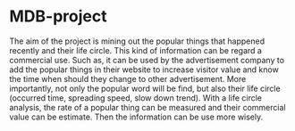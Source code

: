 # MDB-project
The aim of the project is mining out the popular things that happened recently and their life circle. This kind of information can be regard a commercial use. Such as, it can be used by the advertisement company to add the popular things in their website to increase visitor value and know the time when should they change to other advertisement. More importantly, not only the popular word will be find, but also their life circle (occurred time, spreading speed, slow down trend). With a life circle analysis, the rate of a popular thing can be measured and their commercial value can be estimate. Then the information can be use more wisely.
